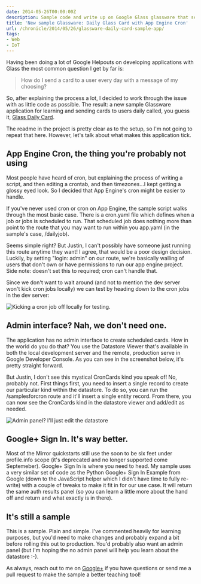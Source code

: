 ```yaml
---
date: 2014-05-26T00:00:00Z
description: Sample code and write up on Google Glass glassware that sends daily cards with App Engine Cron and Mirror API.
title: 'New sample Glassware: Daily Glass Card with App Engine Cron'
url: /chronicle/2014/05/26/glassware-daily-card-sample-app/
tags:
- Web
- IoT
---
```


Having been doing a lot of Google Helpouts on developing applications with Glass the most common question I get by far is:

> How do I send a card to a user every day with a message of my choosing?

So, after explaining the process a lot, I decided to work through the issue with as little code as possible. The result: a new sample Glassware application for learning and sending cards to users daily called, you guess it, [Glass Daily Card](https://github.com/justinribeiro/glass-daily-card).

The readme in the project is pretty clear as to the setup, so I'm not going to repeat that here. However, let's talk about what makes this application tick.

## App Engine Cron, the thing you're probably not using

Most people have heard of cron, but explaining the process of writing a script, and then editing a crontab, and then timezones...I kept getting a glossy eyed look. So I decided that App Engine's cron might be easier to handle.

If you've never used cron or cron on App Engine, the sample script walks through the most basic case. There is a cron.yaml file which defines when a job or jobs is scheduled to run. That scheduled job does nothing more than point to the route that you may want to run within you app.yaml (in the sample's case, /dailyjob).

Seems simple right? But Justin, I can't possibly have someone just running this route anytime they want! I agree, that would be a poor design decision. Luckily, by setting "login: admin" on our route, we're basically walling of users that don't own or have permissions to run our app engine project. Side note: doesn't set this to required; cron can't handle that.

Since we don't want to wait around (and not to mention the dev server won't kick cron jobs locally) we can test by heading down to the cron jobs in the dev server:

<img src="https://storage.googleapis.com/jdr-public-imgs/blog-archive/2014/05/screenshot-20140526-cron-job.png" alt="Kicking a cron job off locally for testing." />

## Admin interface? Nah, we don't need one.

The application has no admin interface to create scheduled cards. How in the world do you do that? You use the Datastore Viewer that's available in both the local development server and the remote, production serve in Google Developer Console. As you can see in the screenshot below, it's pretty straight forward.

But Justin, I don't see this mystical CronCards kind you speak of! No, probably not. First things first, you need to insert a single record to create our particular kind within the datastore. To do so, you can run the /samplesforcron route and it'll insert a single entity record. From there, you can now see the CronCards kind in the datastore viewer and add/edit as needed.

<img src="https://storage.googleapis.com/jdr-public-imgs/blog-archive/2014/05/screenshot-20140526-datastore-viewer-cron.png" alt="Admin panel? I'll just edit the datastore" />

## Google+ Sign In. It's way better.

Most of the Mirror quickstarts still use the soon to be six feet under profile.info scope (it's deprecated and no longer supported come Septemeber). Google+ Sign In is where you need to head. My sample uses a very similar set of code as the Python Google+ Sign In Example from Google (down to the JavaScript helper which I didn't have time to fully re-write) with a couple of tweaks to make it fit in for our use case. It will return the same auth results panel (so you can learn a little more about the hand off and return and what exactly is in there).

## It's still a sample

This is a sample. Plain and simple. I've commented heavily for learning purposes, but you'd need to make changes and probably expand a bit before rolling this out to production. You'd probably also want an admin panel (but I'm hoping the no admin panel will help you learn about the datastore :-).

As always, reach out to me on [Google+](https://plus.google.com/+JustinRibeiro) if you have questions or send me a pull request to make the sample a better teaching tool!


